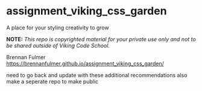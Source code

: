 assignment_viking_css_garden
============================

A place for your styling creativity to grow


**NOTE:** *This repo is copyrighted material for your private use only and not to be shared outside of Viking Code School.*

Brennan Fulmer
https://brennanfulmer.github.io/assignment_viking_css_garden/

need to go back and update with these additional recommendations
also make a seperate repo to make public
